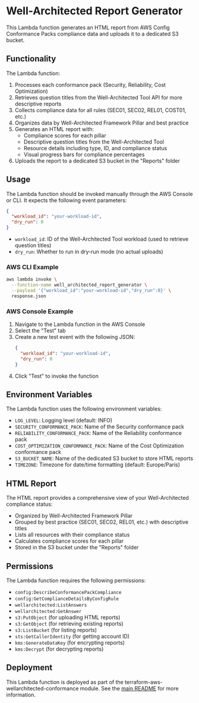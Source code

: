 # Well-Architected Report Generator

This Lambda function generates an HTML report from AWS Config Conformance Packs compliance data and uploads it to a dedicated S3 bucket.

## Functionality

The Lambda function:

1. Processes each conformance pack (Security, Reliability, Cost Optimization)
2. Retrieves question titles from the Well-Architected Tool API for more descriptive reports
3. Collects compliance data for all rules (SEC01, SEC02, REL01, COST01, etc.)
4. Organizes data by Well-Architected Framework Pillar and best practice
5. Generates an HTML report with:
   - Compliance scores for each pillar
   - Descriptive question titles from the Well-Architected Tool
   - Resource details including type, ID, and compliance status
   - Visual progress bars for compliance percentages
6. Uploads the report to a dedicated S3 bucket in the "Reports" folder

## Usage

The Lambda function should be invoked manually through the AWS Console or CLI. It expects the following event parameters:

```json
{
  "workload_id": "your-workload-id",
  "dry_run": 0
}
```

- `workload_id`: ID of the Well-Architected Tool workload (used to retrieve question titles)
- `dry_run`: Whether to run in dry-run mode (no actual uploads)

### AWS CLI Example

```bash
aws lambda invoke \
  --function-name well_architected_report_generator \
  --payload '{"workload_id":"your-workload-id","dry_run":0}' \
  response.json
```

### AWS Console Example

1. Navigate to the Lambda function in the AWS Console
2. Select the "Test" tab
3. Create a new test event with the following JSON:
   ```json
   {
     "workload_id": "your-workload-id",
     "dry_run": 0
   }
   ```
4. Click "Test" to invoke the function

## Environment Variables

The Lambda function uses the following environment variables:

- `LOG_LEVEL`: Logging level (default: INFO)
- `SECURITY_CONFORMANCE_PACK`: Name of the Security conformance pack
- `RELIABILITY_CONFORMANCE_PACK`: Name of the Reliability conformance pack
- `COST_OPTIMIZATION_CONFORMANCE_PACK`: Name of the Cost Optimization conformance pack
- `S3_BUCKET_NAME`: Name of the dedicated S3 bucket to store HTML reports
- `TIMEZONE`: Timezone for date/time formatting (default: Europe/Paris)

## HTML Report

The HTML report provides a comprehensive view of your Well-Architected compliance status:

- Organized by Well-Architected Framework Pillar
- Grouped by best practice (SEC01, SEC02, REL01, etc.) with descriptive titles
- Lists all resources with their compliance status
- Calculates compliance scores for each pillar
- Stored in the S3 bucket under the "Reports" folder

## Permissions

The Lambda function requires the following permissions:

- `config:DescribeConformancePackCompliance`
- `config:GetComplianceDetailsByConfigRule`
- `wellarchitected:ListAnswers`
- `wellarchitected:GetAnswer`
- `s3:PutObject` (for uploading HTML reports)
- `s3:GetObject` (for retrieving existing reports)
- `s3:ListBucket` (for listing reports)
- `sts:GetCallerIdentity` (for getting account ID)
- `kms:GenerateDataKey` (for encrypting reports)
- `kms:Decrypt` (for decrypting reports)

## Deployment

This Lambda function is deployed as part of the terraform-aws-wellarchitected-conformance module. See the [main README](../../README.md) for more information.
